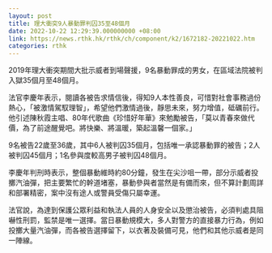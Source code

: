 ```yaml
---
layout: post
title: 理大衝突9人暴動罪判囚35至48個月
date: 2022-10-22 12:29:39.000000000 +08:00
link: https://news.rthk.hk/rthk/ch/component/k2/1672182-20221022.htm
categories: rthk
---
```


2019年理大衝突期間大批示威者到場聲援，9名暴動罪成的男女，在區域法院被判入獄35個月至48個月。

法官李慶年表示，閱讀各被告求情信後，得知9人本性善良，可惜對社會事務過份熱心，「被激情駕馭理智」，希望他們激情過後，靜思未來，努力增值，砥礪前行。他引述陳秋霞主唱、80年代歌曲《珍惜好年華》來勉勵被告，「莫以青春來做代價，為了前途醒覺吧。將快樂、將溫暖，築起溫馨一個家。」

9名被告22歲至36歲，其中6人被判囚35個月，包括唯一承認暴動罪的被告；2人被判囚45個月；1名參與度較高男子被判囚48個月。

李慶年判刑時表示，整個暴動維時約80分鐘，發生在尖沙咀一帶，部分示威者投擲汽油彈，把主要繁忙的幹道堵塞，暴動參與者當然是有備而來，但不算計劃周詳和部署精密，案中沒有途人或警員受傷只屬幸運。

法官說，為達到保護公眾利益和執法人員的人身安全以及懲治被告，必須判處具阻嚇性刑罰，監禁是唯一選擇。當日暴動規模大，多人對警方的直接暴力行為，例如投擲大量汽油彈，而各被告選擇留下，以衣著及裝備可見，他們和其他示威者是同一陣線。
